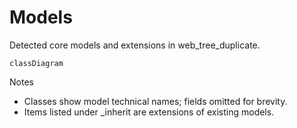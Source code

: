 # Models

Detected core models and extensions in web_tree_duplicate.

```mermaid
classDiagram
```

Notes
- Classes show model technical names; fields omitted for brevity.
- Items listed under _inherit are extensions of existing models.
